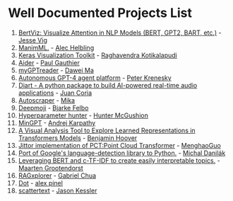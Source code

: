 # Well Documented Projects List
1. [BertViz: Visualize Attention in NLP Models (BERT, GPT2, BART, etc.)](https://github.com/jessevig/bertviz) - [Jesse Vig](https://github.com/jessevig)
2. [ManimML.](https://github.com/helblazer811/ManimML) - [
Alec Helbling](https://github.com/helblazer811)
3. [Keras Visualization Toolkit](https://github.com/raghakot/keras-vis) - [
Raghavendra Kotikalapudi](https://github.com/raghakot)
4. [Aider](https://github.com/paul-gauthier/aider) - [Paul Gauthier](https://github.com/paul-gauthier)
5. [myGPTreader](https://github.com/madawei2699/myGPTReader) - [Dawei Ma](https://github.com/madawei2699)
6. [Autonomous GPT-4 agent platform](https://github.com/kreneskyp/ix) - [Peter Krenesky](https://github.com/kreneskyp)
7. [Diart - A python package to build AI-powered real-time audio applications](https://github.com/juanmc2005/diart) - [Juan Coria](https://github.com/juanmc2005)
8. [Autoscraper](https://github.com/alirezamika/autoscraper) - [Mika](https://github.com/alirezamika)
9. [Deepmoji](https://github.com/bfelbo/DeepMoji) - [Bjarke Felbo](https://github.com/bfelbo)
10. [Hyperparameter hunter](https://github.com/HunterMcGushion/hyperparameter_hunter) - [Hunter McGushion](https://github.com/HunterMcGushion)
11. [MinGPT](https://github.com/karpathy/minGPT) - [Andrej Karpathy](https://github.com/karpathy)
12. [A Visual Analysis Tool to Explore Learned Representations in Transformers Models](https://github.com/bhoov/exbert) - [Benjamin Hoover](https://github.com/bhoov)
13. [Jittor implementation of PCT:Point Cloud Transformer](https://github.com/MenghaoGuo/PCT) - [MenghaoGuo](https://github.com/MenghaoGuo)
14. [Port of Google's language-detection library to Python.](https://github.com/Mimino666/langdetect) - [Michal Danilák](https://github.com/Mimino666)
15. [Leveraging BERT and c-TF-IDF to create easily interpretable topics.](https://github.com/MaartenGr/BERTopic) - [
Maarten Grootendorst](https://github.com/MaartenGr)
16. [RAGxplorer](https://github.com/gabrielchua/RAGxplorer) - [Gabriel Chua](https://github.com/gabrielchua)
17. [Dot](https://github.com/alexpinel/Dot) - [alex pinel](https://github.com/alexpinel)
18. [scattertext](https://github.com/JasonKessler/scattertext) - [Jason Kessler](https://github.com/JasonKessler)
